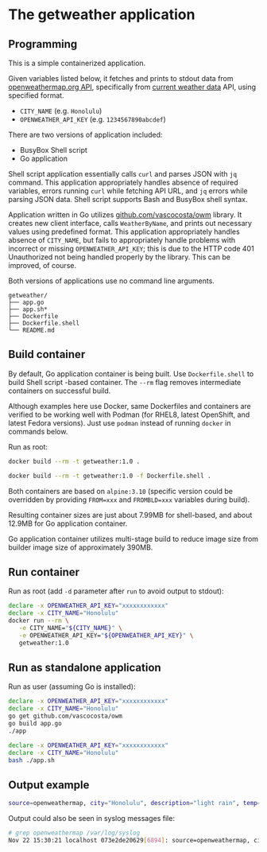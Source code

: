# The getweather application

## Programming

This is a simple containerized application.

Given variables listed below, it fetches and prints to stdout data from
[openweathermap.org API](https://openweathermap.org/api), specifically from
[current weather data](https://openweathermap.org/current) API, using specified
format.

* `CITY_NAME` (e.g. `Honolulu`)
* `OPENWEATHER_API_KEY` (e.g. `1234567890abcdef`)

There are two versions of application included:

* BusyBox Shell script
* Go application

Shell script application essentially calls `curl` and parses JSON with `jq`
command. This application appropriately handles absence of required variables,
errors running `curl` while fetching API URL, and `jq` errors while parsing JSON
data. Shell script supports Bash and BusyBox shell syntax.

Application written in Go utilizes
[github.com/vascocosta/owm](https://github.com/vascocosta/owm) library. It
creates new client interface, calls `WeatherByName`, and prints out necessary
values using predefined format. This application appropriately handles absence
of `CITY_NAME`, but fails to appropriately handle problems with incorrect or
missing `OPENWEATHER_API_KEY`; this is due to the HTTP code 401 Unauthorized not
being handled properly by the library. This can be improved, of course.

Both versions of applications use no command line arguments.

```code
getweather/
├── app.go
├── app.sh*
├── Dockerfile
├── Dockerfile.shell
└── README.md
```

## Build container

By default, Go application container is being built. Use `Dockerfile.shell` to
build Shell script -based container. The `--rm` flag removes intermediate
containers on successful build.

Although examples here use Docker, same Dockerfiles and containers are verified
to be working well with Podman (for RHEL8, latest OpenShift, and latest Fedora
versions). Just use `podman` instead of running `docker` in commands below.

Run as root:

```bash
docker build --rm -t getweather:1.0 .
```

```bash
docker build --rm -t getweather:1.0 -f Dockerfile.shell .
```

Both containers are based on `alpine:3.10` (specific version could be overridden
by providing `FROM=xxx` and `FROMBLD=xxx` variables during build).

Resulting container sizes are just about 7.99MB for shell-based, and about 12.9MB
for Go application container.

Go application container utilizes multi-stage build to reduce image size from
builder image size of approximately 390MB.

## Run container

Run as root (add `-d` parameter after `run` to avoid output to stdout):

```bash
declare -x OPENWEATHER_API_KEY="xxxxxxxxxxxx"
declare -x CITY_NAME="Honolulu"
docker run --rm \
   -e CITY_NAME="${CITY_NAME}" \
   -e OPENWEATHER_API_KEY="${OPENWEATHER_API_KEY}" \
   getweather:1.0
```

## Run as standalone application

Run as user (assuming Go is installed):

```bash
declare -x OPENWEATHER_API_KEY="xxxxxxxxxxxx"
declare -x CITY_NAME="Honolulu"
go get github.com/vascocosta/owm
go build app.go
./app
```

```bash
declare -x OPENWEATHER_API_KEY="xxxxxxxxxxxx"
declare -x CITY_NAME="Honolulu"
bash ./app.sh
```

## Output example

```bash
source=openweathermap, city="Honolulu", description="light rain", temp=23.72, humidity=78
```

Output could also be seen in syslog messages file:
```bash
# grep openweathermap /var/log/syslog
Nov 22 15:30:21 localhost 073e2de20629[6894]: source=openweathermap, city="Honolulu", description="light rain", temp=25.94, humidity=61
```
